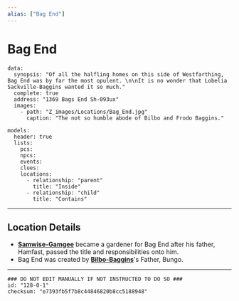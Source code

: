 ```yaml
---
alias: ["Bag End"]
---
```

# Bag End

```RpgManagerData
data: 
  synopsis: "Of all the halfling homes on this side of Westfarthing, Bag End was by far the most opulent. \n\nIt is no wonder that Lobelia Sackville-Baggins wanted it so much."
  complete: true
  address: "1369 Bags End Sh-093ux"
  images: 
    - path: "Z_images/Locations/Bag_End.jpg"
      caption: "The not so humble abode of Bilbo and Frodo Baggins."
```

```RpgManager
models: 
  header: true
  lists: 
    pcs: 
    npcs: 
    events: 
    clues: 
    locations: 
      - relationship: "parent"
        title: "Inside"
      - relationship: "child"
        title: "Contains"
```

---

## Location Details

- **[Samwise-Gamgee](../Characters/Samwise-Gamgee.md)** became a gardener for Bag End after his father, Hamfast, passed the title and responsibilities onto him.
- Bag End was created by **[Bilbo-Baggins](../NonPlayerCharacters/Halflings/Bilbo-Baggins.md)**'s Father, Bungo.

---

```RpgManagerID
### DO NOT EDIT MANUALLY IF NOT INSTRUCTED TO DO SO ###
id: "128-0-1"
checksum: "e7393fb5f7b8c44846820b8cc5188948"
```
